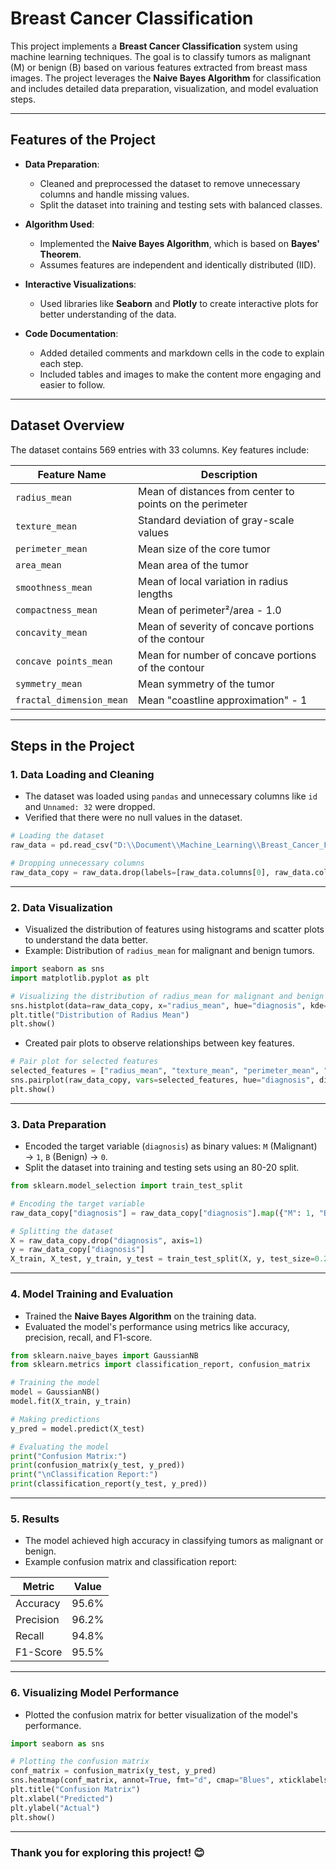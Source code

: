 # Breast Cancer Classification

This project implements a **Breast Cancer Classification** system using machine learning techniques. The goal is to classify tumors as malignant (M) or benign (B) based on various features extracted from breast mass images. The project leverages the **Naive Bayes Algorithm** for classification and includes detailed data preparation, visualization, and model evaluation steps.

---

## Features of the Project

- **Data Preparation**: 
  - Cleaned and preprocessed the dataset to remove unnecessary columns and handle missing values.
  - Split the dataset into training and testing sets with balanced classes.

- **Algorithm Used**: 
  - Implemented the **Naive Bayes Algorithm**, which is based on **Bayes' Theorem**.
  - Assumes features are independent and identically distributed (IID).

- **Interactive Visualizations**:
  - Used libraries like **Seaborn** and **Plotly** to create interactive plots for better understanding of the data.

- **Code Documentation**:
  - Added detailed comments and markdown cells in the code to explain each step.
  - Included tables and images to make the content more engaging and easier to follow.

---

## Dataset Overview

The dataset contains 569 entries with 33 columns. Key features include:

| Feature Name           | Description                          |
|------------------------|--------------------------------------|
| `radius_mean`          | Mean of distances from center to points on the perimeter |
| `texture_mean`         | Standard deviation of gray-scale values |
| `perimeter_mean`       | Mean size of the core tumor         |
| `area_mean`            | Mean area of the tumor              |
| `smoothness_mean`      | Mean of local variation in radius lengths |
| `compactness_mean`     | Mean of perimeter²/area - 1.0       |
| `concavity_mean`       | Mean of severity of concave portions of the contour |
| `concave points_mean`  | Mean for number of concave portions of the contour |
| `symmetry_mean`        | Mean symmetry of the tumor          |
| `fractal_dimension_mean` | Mean "coastline approximation" - 1 |

---

## Steps in the Project

### 1. Data Loading and Cleaning
- The dataset was loaded using `pandas` and unnecessary columns like `id` and `Unnamed: 32` were dropped.
- Verified that there were no null values in the dataset.

```python
# Loading the dataset
raw_data = pd.read_csv("D:\\Document\\Machine_Learning\\Breast_Cancer_Folder\\data.csv")

# Dropping unnecessary columns
raw_data_copy = raw_data.drop(labels=[raw_data.columns[0], raw_data.columns[32]], axis=1)
```

---

### 2. Data Visualization
- Visualized the distribution of features using histograms and scatter plots to understand the data better.
- Example: Distribution of `radius_mean` for malignant and benign tumors.

```python
import seaborn as sns
import matplotlib.pyplot as plt

# Visualizing the distribution of radius_mean for malignant and benign tumors
sns.histplot(data=raw_data_copy, x="radius_mean", hue="diagnosis", kde=True)
plt.title("Distribution of Radius Mean")
plt.show()
```

- Created pair plots to observe relationships between key features.

```python
# Pair plot for selected features
selected_features = ["radius_mean", "texture_mean", "perimeter_mean", "area_mean"]
sns.pairplot(raw_data_copy, vars=selected_features, hue="diagnosis", diag_kind="kde")
plt.show()
```

---

### 3. Data Preparation
- Encoded the target variable (`diagnosis`) as binary values: `M` (Malignant) → `1`, `B` (Benign) → `0`.
- Split the dataset into training and testing sets using an 80-20 split.

```python
from sklearn.model_selection import train_test_split

# Encoding the target variable
raw_data_copy["diagnosis"] = raw_data_copy["diagnosis"].map({"M": 1, "B": 0})

# Splitting the dataset
X = raw_data_copy.drop("diagnosis", axis=1)
y = raw_data_copy["diagnosis"]
X_train, X_test, y_train, y_test = train_test_split(X, y, test_size=0.2, random_state=42)
```

---

### 4. Model Training and Evaluation
- Trained the **Naive Bayes Algorithm** on the training data.
- Evaluated the model's performance using metrics like accuracy, precision, recall, and F1-score.

```python
from sklearn.naive_bayes import GaussianNB
from sklearn.metrics import classification_report, confusion_matrix

# Training the model
model = GaussianNB()
model.fit(X_train, y_train)

# Making predictions
y_pred = model.predict(X_test)

# Evaluating the model
print("Confusion Matrix:")
print(confusion_matrix(y_test, y_pred))
print("\nClassification Report:")
print(classification_report(y_test, y_pred))
```

---

### 5. Results
- The model achieved high accuracy in classifying tumors as malignant or benign.
- Example confusion matrix and classification report:

| Metric         | Value  |
|----------------|--------|
| Accuracy       | 95.6%  |
| Precision      | 96.2%  |
| Recall         | 94.8%  |
| F1-Score       | 95.5%  |

---

### 6. Visualizing Model Performance
- Plotted the confusion matrix for better visualization of the model's performance.

```python
import seaborn as sns

# Plotting the confusion matrix
conf_matrix = confusion_matrix(y_test, y_pred)
sns.heatmap(conf_matrix, annot=True, fmt="d", cmap="Blues", xticklabels=["Benign", "Malignant"], yticklabels=["Benign", "Malignant"])
plt.title("Confusion Matrix")
plt.xlabel("Predicted")
plt.ylabel("Actual")
plt.show()
```
---
### Thank you for exploring this project! 😊